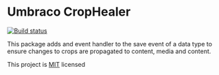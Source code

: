 # Umbraco CropHealer #

[![Build status](https://ci.appveyor.com/api/projects/status/roiahbr11qae79k8?svg=true)](https://ci.appveyor.com/project/JeavonLeopold/umbraco-crop-healer)


This package adds and event handler to the save event of a data type to ensure changes to crops are propagated to content, media and content.

This project is [MIT](http://opensource.org/licenses/mit-license.php) licensed